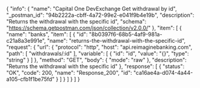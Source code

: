 {
  "info": {
    "name": "Capital One DevExchange Get withdrawal by id",
    "_postman_id": "94b2222a-cbff-4a72-99e2-e041f9b4e19b",
    "description": "Returns the withdrawal with the specific id",
    "schema": "https://schema.getpostman.com/json/collection/v2.0.0/"
  },
  "item": [
    {
      "name": "banks",
      "item": [
        {
          "id": "8b0397f6-68b5-4af9-981a-c21a8a3e991e",
          "name": "returns-the-withdrawal-with-the-specific-id",
          "request": {
            "url": {
              "protocol": "http",
              "host": "api.reimaginebanking.com",
              "path": [
                "withdrawals/:id"
              ],
              "variable": [
                {
                  "id": "id",
                  "value": "{}",
                  "type": "string"
                }
              ]
            },
            "method": "GET",
            "body": {
              "mode": "raw"
            },
            "description": "Returns the withdrawal with the specific id"
          },
          "response": [
            {
              "status": "OK",
              "code": 200,
              "name": "Response_200",
              "id": "ca16ae4a-d074-4a44-a105-cfb1f1be75fd"
            }
          ]
        }
      ]
    }
  ]
}